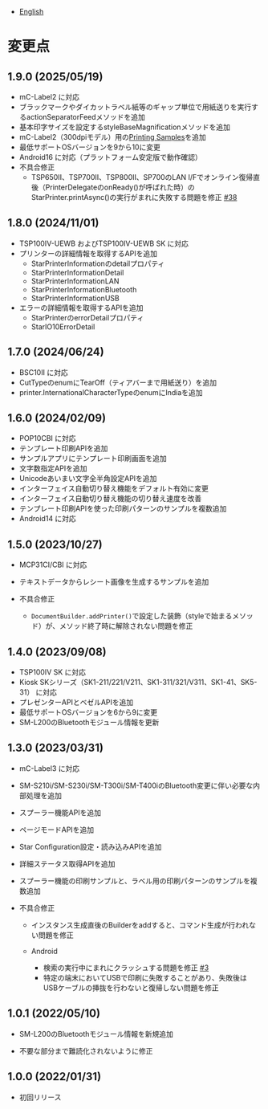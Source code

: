 - [English](../CHANGELOG.md)

# 変更点

## 1.9.0 (2025/05/19)

* mC-Label2 に対応
* ブラックマークやダイカットラベル紙等のギャップ単位で用紙送りを実行するactionSeparatorFeedメソッドを追加
* 基本印字サイズを設定するstyleBaseMagnificationメソッドを追加
* mC-Label2（300dpiモデル）用の[Printing Samples](../app/src/main/java/com/starmicronics/starxpandsdk/printingsamples/README.md)を追加
* 最低サポートOSバージョンを9から10に変更
* Android16 に対応（プラットフォーム安定版で動作確認）
* 不具合修正
  * TSP650II、TSP700II、TSP800II、SP700のLAN I/Fでオンライン復帰直後（PrinterDelegateのonReady()が呼ばれた時）のStarPrinter.printAsync()の実行がまれに失敗する問題を修正 [#38](https://github.com/star-micronics/StarXpand-SDK-Android/issues/38)

## 1.8.0 (2024/11/01)

* TSP100IV-UEWB およびTSP100IV-UEWB SK に対応
* プリンターの詳細情報を取得するAPIを追加
  * StarPrinterInformationのdetailプロパティ
  * StarPrinterInformationDetail
  * StarPrinterInformationLAN
  * StarPrinterInformationBluetooth
  * StarPrinterInformationUSB
* エラーの詳細情報を取得するAPIを追加
  * StarPrinterのerrorDetailプロパティ
  * StarIO10ErrorDetail

## 1.7.0 (2024/06/24)

* BSC10II に対応
* CutTypeのenumにTearOff（ティアバーまで用紙送り）を追加
* printer.InternationalCharacterTypeのenumにIndiaを追加

## 1.6.0 (2024/02/09)

* POP10CBI に対応
* テンプレート印刷APIを追加
* サンプルアプリにテンプレート印刷画面を追加
* 文字数指定APIを追加
* Unicodeあいまい文字全半角設定APIを追加
* インターフェイス自動切り替え機能をデフォルト有効に変更
* インターフェイス自動切り替え機能の切り替え速度を改善
* テンプレート印刷APIを使った印刷パターンのサンプルを複数追加
* Android14 に対応

## 1.5.0 (2023/10/27)

* MCP31CI/CBI に対応
* テキストデータからレシート画像を生成するサンプルを追加

* 不具合修正
  * `DocumentBuilder.addPrinter()`で設定した装飾（styleで始まるメソッド）が、メソッド終了時に解除されない問題を修正

## 1.4.0 (2023/09/08)

* TSP100IV SK に対応
* Kiosk SKシリーズ（SK1-211/221/V211、SK1-311/321/V311、SK1-41、SK5-31） に対応
* プレゼンターAPIとベゼルAPIを追加
* 最低サポートOSバージョンを6から9に変更
* SM-L200のBluetoothモジュール情報を更新

## 1.3.0 (2023/03/31)

* mC-Label3 に対応
* SM-S210i/SM-S230i/SM-T300i/SM-T400iのBluetooth変更に伴い必要な内部処理を追加
* スプーラー機能APIを追加
* ページモードAPIを追加
* Star Configuration設定・読み込みAPIを追加
* 詳細ステータス取得APIを追加
* スプーラー機能の印刷サンプルと、ラベル用の印刷パターンのサンプルを複数追加

* 不具合修正
  * インスタンス生成直後のBuilderをaddすると、コマンド生成が行われない問題を修正

  * Android
    * 検索の実行中にまれにクラッシュする問題を修正 [#3](https://github.com/star-micronics/StarXpand-SDK-Android/issues/3)
    * 特定の端末においてUSBで印刷に失敗することがあり、失敗後はUSBケーブルの挿抜を行わないと復帰しない問題を修正

## 1.0.1 (2022/05/10)

* SM-L200のBluetoothモジュール情報を新規追加

* 不要な部分まで難読化されないように修正

## 1.0.0 (2022/01/31)

* 初回リリース
